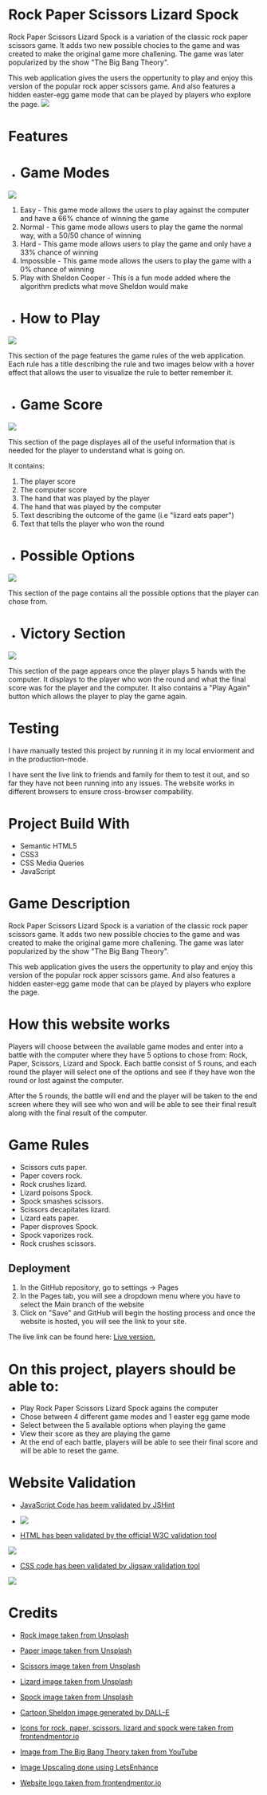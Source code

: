 # Rock Paper Scissors Lizard Spock
Rock Paper Scissors Lizard Spock is a variation of the classic rock paper scissors game. It adds two new possible chocies to the game and was created to make the original game more challening. The game was later popularized by the show "The Big Bang Theory". 

This web application gives the users the oppertunity to play and enjoy this version of the popular rock apper scissors game. And also features a hidden easter-egg game mode that can be played by players who explore the page. 
![](/assets/images/png/game-screens.png)

# Features

- # Game Modes

![](/assets/images/png/game-modes.png)

1. Easy - This game mode allows the users to play against the computer and have a 66% chance of winning the game
2. Normal - This game mode allows users to play the game the normal way, with a 50/50 chance of winning
3. Hard - This game mode allows users to play the game and only have a 33% chance of winning
4. Impossible - This game mode allows the users to play the game with a 0% chance of winning
5. Play with Sheldon Cooper - This is a fun mode added where the algorithm predicts what move Sheldon would make


- # How to Play 

![](/assets/images/png/how-to-play.png)

This section of the page features the game rules of the web application. Each rule has a title 
describing the rule and two images below with a hover effect that allows the user to visualize the rule 
to better remember it.

- # Game Score

![](/assets/images/png/score.png)

This section of the page displayes all of the useful information that is needed for the player to understand what is going on.

It contains:

1. The player score
2. The computer score
3. The hand that was played by the player
4. The hand that was played by the computer
5. Text describing the outcome of the game (i.e "lizard eats paper")
6. Text that tells the player who won the round


 - # Possible Options

  ![](/assets/images/png/options.png)

  This section of the page contains all the possible options that the player can chose from.

 - # Victory Section
 
  ![](/assets/images/png/victory.png)
 
  This section of the page appears once the player plays 5 hands with the computer. It displays to the player who
  won the round and what the final score was for the player and the computer. It also contains a "Play Again" button which allows the
  player to play the game again.


# Testing

I have manually tested this project by running it in my local enviorment and in the production-mode. 

I have sent the live link to friends and family for them to test it out, and so far they have not been running into any issues. The website works in different browsers to ensure cross-browser compability.

# Project Build With

- Semantic HTML5
- CSS3
- CSS Media Queries
- JavaScript

# Game Description

Rock Paper Scissors Lizard Spock is a variation of the classic rock paper scissors game. It adds two new possible chocies to the game and was created to make the original game more challening. The game was later popularized by the show "The Big Bang Theory". 

This web application gives the users the oppertunity to play and enjoy this version of the popular rock apper scissors game. And also features a hidden easter-egg game mode that can be played by players who explore the page.

# How this website works

Players will choose between the available game modes and enter into a battle with the computer where they have 
5 options to chose from: Rock, Paper, Scissors, Lizard and Spock. Each battle consist of 5 rouns, and each round
the player will select one of the options and see if they have won the round or lost against the computer.

After the 5 rounds, the battle will end and the player will be taken to the end screen where they will see who won and 
will be able to see their final result along with the final result of the computer.


# Game Rules

- Scissors cuts paper.
- Paper covers rock.
- Rock crushes lizard.
- Lizard poisons Spock.
- Spock smashes scissors.
- Scissors decapitates lizard.
- Lizard eats paper.
- Paper disproves Spock.
- Spock vaporizes rock.
- Rock crushes scissors.

## Deployment

1. In the GitHub repository, go to settings -> Pages
2. In the Pages tab, you will see a dropdown menu where you have to select the Main branch of the website
3. Click on "Save" and GitHub will begin the hosting process and once the website is hosted, you will see the link to your site.

The live link can be found here: 
[Live version.](https://axellewing.github.io/RPSLS/)


# On this project, players should be able to:

- Play Rock Paper Scissors Lizard Spock agains the computer
- Chose between 4 different game modes and 1 easter egg game mode
- Select between the 5 available options when playing the game
- View their score as they are playing the game
- At the end of each battle, players will be able to see their final score and will be able 
to reset the game.

# Website Validation

- [JavaScript Code has beem validated by JSHint](https://jshint.com/)

- ![](/assets/images/png/jshint-validation.png)
  
- [HTML has been validated by the official W3C validation tool](https://validator.w3.org/)

![](/assets/images/png/html-validation.png)

- [CSS code has been validated by Jigsaw validation tool](https://jigsaw.w3.org/css-validator/)

![](/assets/images/png/css-validation.png)


# Credits

- [Rock image taken from Unsplash](https://images.unsplash.com/photo-1525857597365-5f6dbff2e36e?ixlib=rb-4.0.3&ixid=M3wxMjA3fDB8MHxzZWFyY2h8MXx8cm9ja3xlbnwwfDB8MHx8fDI%3D&auto=format&fit=crop&w=600&q=60)

- [Paper image taken from Unsplash](https://images.unsplash.com/photo-1588941288445-b1a5f3977b9f?ixlib=rb-4.0.3&ixid=M3wxMjA3fDB8MHxzZWFyY2h8MzB8fHBhcGVyfGVufDB8MHwwfHx8Mg%3D%3D&auto=format&fit=crop&w=600&q=60)

- [Scissors image taken from Unsplash](https://images.unsplash.com/photo-1620256183134-aeffb50f557e?ixlib=rb-4.0.3&ixid=M3wxMjA3fDB8MHxwaG90by1wYWdlfHx8fGVufDB8fHx8fA%3D%3D&auto=format&fit=crop&w=1170&q=80)

- [Lizard image taken from Unsplash](https://images.unsplash.com/photo-1607863002591-e1718c499b07?ixlib=rb-4.0.3&ixid=M3wxMjA3fDB8MHxzZWFyY2h8NXx8bGl6YXJkfGVufDB8MHwwfHx8Mg%3D%3D&auto=format&fit=crop&w=600&q=60)

- [Spock image taken from Unsplash](https://images.unsplash.com/photo-1550479023-2a811e19dfd3?ixlib=rb-4.0.3&ixid=M3wxMjA3fDB8MHxzZWFyY2h8M3x8c3RhciUyMHRyZWt8ZW58MHwwfDB8fHwy&auto=format&fit=crop&w=600&q=60)

- [Cartoon Sheldon image generated by DALL-E](https://labs.openai.com/)

- [Icons for rock, paper, scissors. lizard and spock were taken from frontendmentor.io](https://www.frontendmentor.io/challenges/rock-paper-scissors-game-pTgwgvgH)

- [Image from The Big Bang Theory taken from YouTube](https://www.youtube.com/watch?v=IFurn06BDuc)

- [Image Upscaling done using LetsEnhance](https://letsenhance.io/)

- [Website logo taken from frontendmentor.io](https://www.frontendmentor.io/challenges/rock-paper-scissors-game-pTgwgvgH)

